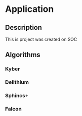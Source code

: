# Application
## Description
This is project was created on SOC

## Algorithms
### Kyber
### Delithium
### Sphincs+
### Falcon
